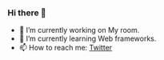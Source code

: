 ### Hi there 👋

<!--
**raisa0726/raisa0726** is a ✨ _special_ ✨ repository because its `README.md` (this file) appears on your GitHub profile.

Here are some ideas to get you started:
-->

- 🔭 I’m currently working on My room.
- 🌱 I’m currently learning Web frameworks.
- 📫 How to reach me: [Twitter](https://twitter.com/SC_Raisa)
